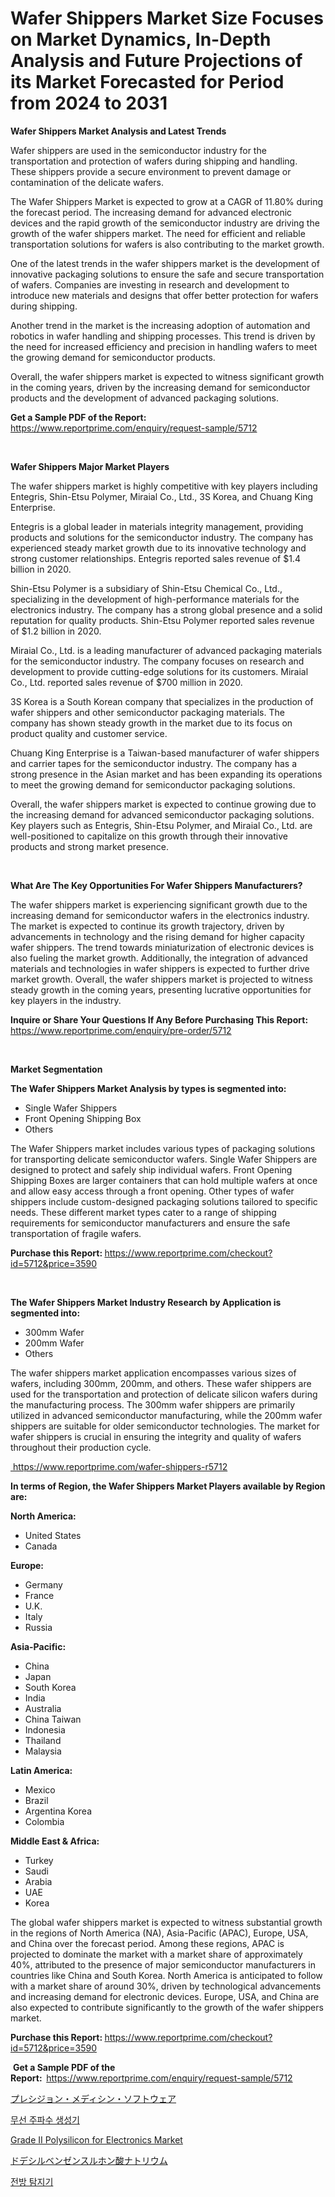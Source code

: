 <p><h1>Wafer Shippers Market Size Focuses on Market Dynamics, In-Depth Analysis and Future Projections of its Market Forecasted for Period from 2024 to 2031</h1></p><p><strong>Wafer Shippers Market Analysis and Latest Trends</strong></p>
<p><p>Wafer shippers are used in the semiconductor industry for the transportation and protection of wafers during shipping and handling. These shippers provide a secure environment to prevent damage or contamination of the delicate wafers. </p><p>The Wafer Shippers Market is expected to grow at a CAGR of 11.80% during the forecast period. The increasing demand for advanced electronic devices and the rapid growth of the semiconductor industry are driving the growth of the wafer shippers market. The need for efficient and reliable transportation solutions for wafers is also contributing to the market growth.</p><p>One of the latest trends in the wafer shippers market is the development of innovative packaging solutions to ensure the safe and secure transportation of wafers. Companies are investing in research and development to introduce new materials and designs that offer better protection for wafers during shipping.</p><p>Another trend in the market is the increasing adoption of automation and robotics in wafer handling and shipping processes. This trend is driven by the need for increased efficiency and precision in handling wafers to meet the growing demand for semiconductor products.</p><p>Overall, the wafer shippers market is expected to witness significant growth in the coming years, driven by the increasing demand for semiconductor products and the development of advanced packaging solutions.</p></p>
<p><strong>Get a Sample PDF of the Report:&nbsp;</strong> <a href="https://www.reportprime.com/enquiry/request-sample/5712">https://www.reportprime.com/enquiry/request-sample/5712</a></p>
<p>&nbsp;</p>
<p><strong>Wafer Shippers Major Market Players</strong></p>
<p><p>The wafer shippers market is highly competitive with key players including Entegris, Shin-Etsu Polymer, Miraial Co., Ltd., 3S Korea, and Chuang King Enterprise. </p><p>Entegris is a global leader in materials integrity management, providing products and solutions for the semiconductor industry. The company has experienced steady market growth due to its innovative technology and strong customer relationships. Entegris reported sales revenue of $1.4 billion in 2020.</p><p>Shin-Etsu Polymer is a subsidiary of Shin-Etsu Chemical Co., Ltd., specializing in the development of high-performance materials for the electronics industry. The company has a strong global presence and a solid reputation for quality products. Shin-Etsu Polymer reported sales revenue of $1.2 billion in 2020.</p><p>Miraial Co., Ltd. is a leading manufacturer of advanced packaging materials for the semiconductor industry. The company focuses on research and development to provide cutting-edge solutions for its customers. Miraial Co., Ltd. reported sales revenue of $700 million in 2020.</p><p>3S Korea is a South Korean company that specializes in the production of wafer shippers and other semiconductor packaging materials. The company has shown steady growth in the market due to its focus on product quality and customer service.</p><p>Chuang King Enterprise is a Taiwan-based manufacturer of wafer shippers and carrier tapes for the semiconductor industry. The company has a strong presence in the Asian market and has been expanding its operations to meet the growing demand for semiconductor packaging solutions.</p><p>Overall, the wafer shippers market is expected to continue growing due to the increasing demand for advanced semiconductor packaging solutions. Key players such as Entegris, Shin-Etsu Polymer, and Miraial Co., Ltd. are well-positioned to capitalize on this growth through their innovative products and strong market presence.</p></p>
<p>&nbsp;</p>
<p><strong>What Are The Key Opportunities For Wafer Shippers Manufacturers?</strong></p>
<p><p>The wafer shippers market is experiencing significant growth due to the increasing demand for semiconductor wafers in the electronics industry. The market is expected to continue its growth trajectory, driven by advancements in technology and the rising demand for higher capacity wafer shippers. The trend towards miniaturization of electronic devices is also fueling the market growth. Additionally, the integration of advanced materials and technologies in wafer shippers is expected to further drive market growth. Overall, the wafer shippers market is projected to witness steady growth in the coming years, presenting lucrative opportunities for key players in the industry.</p></p>
<p><strong>Inquire or Share Your Questions If Any Before Purchasing This Report:</strong> <a href="https://www.reportprime.com/enquiry/pre-order/5712">https://www.reportprime.com/enquiry/pre-order/5712</a></p>
<p>&nbsp;</p>
<p><strong>Market Segmentation</strong></p>
<p><strong>The Wafer Shippers Market Analysis by types is segmented into:</strong></p>
<p><ul><li>Single Wafer Shippers</li><li>Front Opening Shipping Box</li><li>Others</li></ul></p>
<p><p>The Wafer Shippers market includes various types of packaging solutions for transporting delicate semiconductor wafers. Single Wafer Shippers are designed to protect and safely ship individual wafers. Front Opening Shipping Boxes are larger containers that can hold multiple wafers at once and allow easy access through a front opening. Other types of wafer shippers include custom-designed packaging solutions tailored to specific needs. These different market types cater to a range of shipping requirements for semiconductor manufacturers and ensure the safe transportation of fragile wafers.</p></p>
<p><strong>Purchase this Report:&nbsp;</strong><a href="https://www.reportprime.com/checkout?id=5712&price=3590">https://www.reportprime.com/checkout?id=5712&price=3590</a></p>
<p>&nbsp;</p>
<p><strong>The Wafer Shippers Market Industry Research by Application is segmented into:</strong></p>
<p><ul><li>300mm Wafer</li><li>200mm Wafer</li><li>Others</li></ul></p>
<p><p>The wafer shippers market application encompasses various sizes of wafers, including 300mm, 200mm, and others. These wafer shippers are used for the transportation and protection of delicate silicon wafers during the manufacturing process. The 300mm wafer shippers are primarily utilized in advanced semiconductor manufacturing, while the 200mm wafer shippers are suitable for older semiconductor technologies. The market for wafer shippers is crucial in ensuring the integrity and quality of wafers throughout their production cycle.</p></p>
<p><a href="https://www.reportprime.com/wafer-shippers-r5712">&nbsp;https://www.reportprime.com/wafer-shippers-r5712</a></p>
<p><strong>In terms of Region, the Wafer Shippers Market Players available by Region are:</strong></p>
<p>
    <p> <strong> North America: </strong>
        <ul>
            <li>United States</li>
            <li>Canada</li>
        </ul>
        </p> 
    <p> <strong> Europe: </strong>
        <ul>
            <li>Germany</li>
            <li>France</li>
            <li>U.K.</li>
            <li>Italy</li>
            <li>Russia</li>
        </ul>
        </p> 
    <p> <strong> Asia-Pacific: </strong>
        <ul>
            <li>China</li>
            <li>Japan</li>
            <li>South Korea</li>
            <li>India</li>
            <li>Australia</li>
            <li>China Taiwan</li>
            <li>Indonesia</li>
            <li>Thailand</li>
            <li>Malaysia</li>
        </ul>
        </p> 
    <p> <strong> Latin America: </strong>
        <ul>
            <li>Mexico</li>
            <li>Brazil</li>
            <li>Argentina Korea</li>
            <li>Colombia</li>
        </ul>
        </p> 
    <p> <strong> Middle East & Africa: </strong>
        <ul>
            <li>Turkey</li>
            <li>Saudi</li>
            <li>Arabia</li>
            <li>UAE</li>
            <li>Korea</li>
        </ul>
    </p>
    </p>
<p><p>The global wafer shippers market is expected to witness substantial growth in the regions of North America (NA), Asia-Pacific (APAC), Europe, USA, and China over the forecast period. Among these regions, APAC is projected to dominate the market with a market share of approximately 40%, attributed to the presence of major semiconductor manufacturers in countries like China and South Korea. North America is anticipated to follow with a market share of around 30%, driven by technological advancements and increasing demand for electronic devices. Europe, USA, and China are also expected to contribute significantly to the growth of the wafer shippers market.</p></p>
<p><strong>Purchase this Report: </strong><a href="https://www.reportprime.com/checkout?id=5712&price=3590">https://www.reportprime.com/checkout?id=5712&price=3590</a></p>
<p>&nbsp;<strong>Get a Sample PDF of the Report:&nbsp;&nbsp;</strong><a href="https://www.reportprime.com/enquiry/request-sample/5712">https://www.reportprime.com/enquiry/request-sample/5712</a></p>
<p><strong></strong></p>
<p><p><a href="https://medium.com/@colbu56546/%E6%AC%A1%E3%81%AE%E6%96%87%E7%AB%A0%E3%82%92%E6%97%A5%E6%9C%AC%E8%AA%9E%E3%81%AB%E7%BF%BB%E8%A8%B3%E3%81%97%E3%81%BE%E3%81%99-%E3%83%97%E3%83%AC%E3%82%B7%E3%82%B8%E3%83%A7%E3%83%B3%E5%8C%BB%E7%99%82%E3%82%BD%E3%83%95%E3%83%88%E3%82%A6%E3%82%A7%E3%82%A2%E5%B8%82%E5%A0%B4%E3%81%AE%E5%88%86%E6%9E%90-%E3%82%B0%E3%83%AD%E3%83%BC%E3%83%90%E3%83%AB%E6%A5%AD%E7%95%8C%E3%81%AE%E8%A6%8B%E9%80%9A%E3%81%97%E3%81%A8%E4%BA%88%E6%B8%AC-2024%E5%B9%B4%E3%81%8B%E3%82%892031%E5%B9%B4-1d4091c8a396">プレシジョン・メディシン・ソフトウェア</a></p><p><a href="https://medium.com/@lizaheller2023/%EB%9D%BC%EB%94%94%EC%98%A4-%EC%A3%BC%ED%8C%8C%EC%88%98-%EB%B0%9C%EC%83%9D%EA%B8%B0-%EC%8B%9C%EC%9E%A5-%EA%B7%9C%EB%AA%A8-cagr-%ED%8A%B8%EB%A0%8C%EB%93%9C-2024-2030-ea96da7f42e6">무선 주파수 생성기</a></p><p><a href="https://github.com/RyleeBauch2023/Market-Research-Report-List-1/blob/main/grade-ii-polysilicon-for-electronics-market.md">Grade II Polysilicon for Electronics Market</a></p><p><a href="https://github.com/FrancoWeber2023/Market-Research-Report-List-1/blob/main/636145174388.md">ドデシルベンゼンスルホン酸ナトリウム</a></p><p><a href="https://medium.com/@lionellindgren/%ED%96%A5%ED%9B%84-%EC%86%8C%EB%84%88-%EC%8B%9C%EC%9E%A5-%EC%A1%B0%EC%82%AC-%EB%B3%B4%EA%B3%A0%EC%84%9C-%EA%B7%B8-%EC%97%AD%EC%82%AC-%EB%B0%8F-2024%EB%85%84%EB%B6%80%ED%84%B0-2031%EB%85%84%EA%B9%8C%EC%A7%80%EC%9D%98-%EC%98%88%EC%B8%A1-81d8e5dafeb6">전방 탐지기</a></p></p>